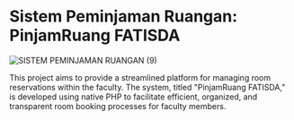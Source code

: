 # Sistem Peminjaman Ruangan: PinjamRuang FATISDA

![SISTEM PEMINJAMAN RUANGAN (9)](https://github.com/nabilland/pinjam-ruang/assets/87643077/c2dbb9cd-cf56-427d-ae85-59a871da78ee)

This project aims to provide a streamlined platform for managing room reservations within the faculty. The system, titled "PinjamRuang FATISDA," is developed using native PHP to facilitate efficient, organized, and transparent room booking processes for faculty members.
